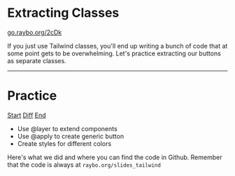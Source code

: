 <!-- .slide: data-state="layout-title" class="bg-dark"-->

# Extracting Classes

<div class="slide-link"><a href="https://go.raybo.org/2cDk"><i class="fab fa-slideshare"></i> go.raybo.org/2cDk</a></div>

> >

If you just use Tailwind classes, you'll end up writing a bunch of code that at some point gets to be overwhelming. Let's practice extracting our buttons as separate classes.

---
<!-- .slide: data-state="layout-title" data-transition="zoom" class="bg-dark"-->

# Practice

<div class="btn-group mt-3" role="group" aria-label="Basic example">
  <a type="button" class="animate__animated animate__backInLeft btn btn-lg btn-exciting text-white" href="https://github.com/LinkedInLearning/tailwind-css-2841311/tree/01_05b" target="_blank">Start</a>
  <a type="button" class="animate__animated animate__zoomInDown btn btn-lg btn-royal text-white" href="https://github.com/LinkedInLearning/vue3-esst-2834032/compare/01_05b..01_04e" target="_blank">Diff</a>
  <a type="button" class="animate__animated animate__backInRight animate__slow btn btn-lg btn-primary text-white" href="https://github.com/LinkedInLearning/tailwind-css-2841311/tree/01_05e" target="_blank">End</a>
</div>

- Use @layer to extend components
- Use @apply to create generic button
- Create styles for different colors

> >

Here's what we did and where you can find the code in Github. Remember that the code is always at `raybo.org/slides_tailwind`